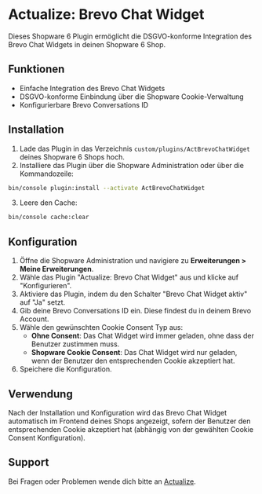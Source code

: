 # Actualize: Brevo Chat Widget

Dieses Shopware 6 Plugin ermöglicht die DSGVO-konforme Integration des Brevo Chat Widgets in deinen Shopware 6 Shop.

## Funktionen

- Einfache Integration des Brevo Chat Widgets
- DSGVO-konforme Einbindung über die Shopware Cookie-Verwaltung
- Konfigurierbare Brevo Conversations ID

## Installation

1. Lade das Plugin in das Verzeichnis `custom/plugins/ActBrevoChatWidget` deines Shopware 6 Shops hoch.
2. Installiere das Plugin über die Shopware Administration oder über die Kommandozeile:

```bash
bin/console plugin:install --activate ActBrevoChatWidget
```

3. Leere den Cache:

```bash
bin/console cache:clear
```

## Konfiguration

1. Öffne die Shopware Administration und navigiere zu **Erweiterungen > Meine Erweiterungen**.
2. Wähle das Plugin "Actualize: Brevo Chat Widget" aus und klicke auf "Konfigurieren".
3. Aktiviere das Plugin, indem du den Schalter "Brevo Chat Widget aktiv" auf "Ja" setzt.
4. Gib deine Brevo Conversations ID ein. Diese findest du in deinem Brevo Account.
5. Wähle den gewünschten Cookie Consent Typ aus:
   - **Ohne Consent**: Das Chat Widget wird immer geladen, ohne dass der Benutzer zustimmen muss.
   - **Shopware Cookie Consent**: Das Chat Widget wird nur geladen, wenn der Benutzer den entsprechenden Cookie akzeptiert hat.
6. Speichere die Konfiguration.

## Verwendung

Nach der Installation und Konfiguration wird das Brevo Chat Widget automatisch im Frontend deines Shops angezeigt, sofern der Benutzer den entsprechenden Cookie akzeptiert hat (abhängig von der gewählten Cookie Consent Konfiguration).

## Support

Bei Fragen oder Problemen wende dich bitte an [Actualize](https://www.actualize.de).
